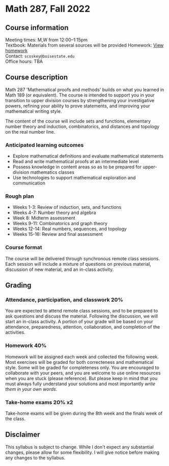 # Math 287, Fall 2022

## Course information

Meeting times: M,W from 12:00&ndash;1:15pm  
Textbook: Materials from several sources will be provided
Homework: [View homework](homework)  
Contact: `scoskey@boisestate.edu`  
Office hours: TBA

## Course description

Math 287 'Mathematical proofs and methods' builds on what you learned in Math 189 (or equivalent). The course is intended to support you in your transition to upper division courses by strengthening your investigative powers, refining your ability to prove statements, and improving your mathematical writing style.

The content of the course will include sets and functions, elementary number theory and induction, combinatorics, and distances and topology on the real number line.

### Anticipated learning outcomes

* Explore mathematical definitions and evaluate mathematical statements
* Read and write mathematical proofs at an intermediate level
* Possess knowledge in content areas so as to be prepared for upper-division mathematics classes
* Use technologies to support mathematical exploration and communication

### Rough plan

* Weeks 1-3: Review of induction, sets, and functions
* Weeks 4-7: Number theory and algebra
* Week 8: Midterm assessment
* Weeks 9-11: Combinatorics and graph theory
* Weeks 12-14: Real numbers, sequences, and topology
* Weeks 15-16: Review and final assessment

### Course format

The course will be delivered through synchronous remote class sessions. Each session will include a mixture of questions on previous material, discussion of new material, and an in-class activity.

## Grading

### Attendance, participation, and classwork 20%

You are expected to attend remote class sessions, and to be prepared to ask questions and discuss the material. Following the discussion, we will start an in-class activity. A portion of your grade will be based on your attendance, preparedness, attention, collaboration, and completion of the activities.

### Homework 40%

Homework will be assigned each week and collected the following week. Most exercises will be graded for both correcteness and mathematical style. Some will be graded for completeness only. You are encouraged to collaborate with your peers, and you are welcome to use online resources when you are stuck (please reference). But please keep in mind that you must always fully understand your solutions and most importantly *write them in your own words*.

### Take-home exams 20% x2

Take-home exams will be given during the 8th week and the finals week of the class.

## Disclaimer

This syllabus is subject to change. While I don't expect any substantial changes, please allow for some flexibility. I will give notice before making any changes to the syllabus.
